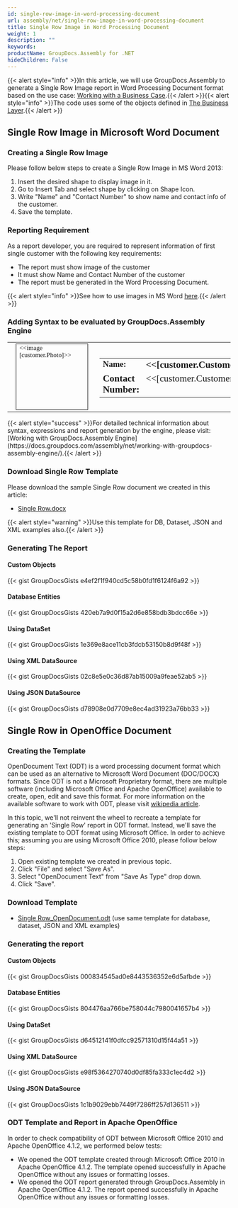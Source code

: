 ```yaml
---
id: single-row-image-in-word-processing-document
url: assembly/net/single-row-image-in-word-processing-document
title: Single Row Image in Word Processing Document
weight: 1
description: ""
keywords: 
productName: GroupDocs.Assembly for .NET
hideChildren: False
---
```

{{< alert style="info" >}}In this article, we will use GroupDocs.Assembly to generate a Single Row Image report in Word Processing Document format based on the use case: [Working with a Business Case](https://docs.groupdocs.com/assembly/net/working-with-a-business-case/).{{< /alert >}}{{< alert style="info" >}}The code uses some of the objects defined in [The Business Layer](https://docs.groupdocs.com/assembly/net/the-business-layer/).{{< /alert >}}

## Single Row Image in Microsoft Word Document

### Creating a Single Row Image

Please follow below steps to create a Single Row Image in MS Word 2013:

1.  Insert the desired shape to display image in it.
2.  Go to Insert Tab and select shape by clicking on Shape Icon.
3.  Write "Name" and "Contact Number" to show name and contact info of the customer.
4.  Save the template.

### Reporting Requirement

As a report developer, you are required to represent information of first single customer with the following key requirements:

*   The report must show image of the customer
*   It must show Name and Contact Number of the customer
*   The report must be generated in the Word Processing Document.

{{< alert style="info" >}}See how to use images in MS Word [here](https://www.youtube.com/watch?v=vTef7N7NAvg&index=3&list=PLoVseBOSg-uQ2pLcb_hyZO2KRl0fKBQlE).{{< /alert >}}

### Adding Syntax to be evaluated by GroupDocs.Assembly Engine

<table cellspacing="0" cellpadding="0" style="border-collapse: collapse; margin-left: 0pt;"><tbody><tr><td style="padding-left: 5.4pt; padding-right: 5.4pt; vertical-align: top; width: 118.25pt;"><table cellspacing="0" cellpadding="0" style="border-collapse: collapse; float: left; margin-top: 0pt; margin-right: 9pt; margin-bottom: 0pt; margin-left: 9pt; width: 122pt;"><tbody><tr style="height: 112pt;"><td style="border-bottom-color: rgb(0, 0, 0); border-bottom-style: solid; border-bottom-width: 0.75pt; border-left-color: rgb(0, 0, 0); border-left-style: solid; border-left-width: 0.75pt; border-right-color: rgb(0, 0, 0); border-right-style: solid; border-right-width: 0.75pt; border-top-color: rgb(0, 0, 0); border-top-style: solid; border-top-width: 0.75pt; padding-left: 5.03pt; padding-right: 5.03pt; vertical-align: top; width: 110.45pt;"><p style="font-size: 11pt; line-height: 108%; margin-top: 0pt; margin-right: 0pt; margin-bottom: 8pt; margin-left: 0pt;"><span style="font-family: Calibri; font-size: 11pt;">&lt;&lt;image [</span><span style="font-family: Calibri; font-size: 11pt;">customer.</span><span style="font-family: Calibri; font-size: 11pt;">Photo</span><span style="font-family: Calibri; font-size: 11pt;">]&gt;&gt;</span></p></td></tr></tbody></table><p style="margin-top: 0pt; margin-right: 0pt; margin-bottom: 0pt; margin-left: 0pt;"></p></td><td style="padding-left: 5.4pt; padding-right: 5.4pt; vertical-align: top; width: 316.1pt;"><p style="margin-top: 0pt; margin-right: 0pt; margin-bottom: 0pt; margin-left: 0pt;"><span style="font-family: Calibri; font-size: 11pt;">&nbsp;</span></p><table cellspacing="0" cellpadding="0" style="border-collapse: collapse; margin-left: 0pt;"><tbody><tr><td style="padding-left: 5.4pt; padding-right: 5.4pt; vertical-align: top; width: 43.95pt;"><p style="margin-top: 0pt; margin-right: 0pt; margin-bottom: 0pt; margin-left: 0pt;"><span style="font-family: Calibri; font-size: 14pt; font-weight: bold;">Name:</span></p></td><td style="padding-left: 5.4pt; padding-right: 5.4pt; vertical-align: top; width: 274.6pt;"><p style="margin-top: 0pt; margin-right: 0pt; margin-bottom: 0pt; margin-left: 0pt;"><span style="font-family: Calibri; font-size: 16pt; font-weight: bold;">&lt;&lt;[</span><span style="font-family: Calibri; font-size: 16pt; font-weight: bold;">customer</span><span style="font-family: Calibri; font-size: 16pt; font-weight: bold;">.</span><span style="font-family: Calibri; font-size: 16pt; font-weight: bold;">Customer</span><span style="font-family: Calibri; font-size: 16pt; font-weight: bold;">Name</span><span style="font-family: Calibri; font-size: 16pt; font-weight: bold;">]&gt;&gt;</span></p></td></tr><tr><td style="padding-left: 5.4pt; padding-right: 5.4pt; vertical-align: top; width: 75.9pt;"><p style="margin-top: 0pt; margin-right: 0pt; margin-bottom: 0pt; margin-left: 0pt;"><span style="font-family: Calibri; font-size: 16pt; font-weight: bold;">Contact Number</span><span style="font-family: Calibri; font-size: 16pt; font-weight: bold;">:</span></p></td><td style="padding-left: 5.4pt; padding-right: 5.4pt; vertical-align: top; width: 218.1pt;"><p style="margin-top: 0pt; margin-right: 0pt; margin-bottom: 0pt; margin-left: 0pt;"><span style="font-family: Calibri; font-size: 16pt;">&lt;&lt;[</span><span style="font-family: Calibri; font-size: 16pt;">customer</span><span style="font-family: Calibri; font-size: 16pt;">.</span><span style="font-family: Calibri; font-size: 16pt;">CustomerContactNumber</span><span style="font-family: Calibri; font-size: 16pt;">]&gt;&gt;</span></p></td></tr></tbody></table><p style="margin-top: 0pt; margin-right: 0pt; margin-bottom: 0pt; margin-left: 0pt;"></p></td></tr></tbody></table>
{{< alert style="success" >}}For detailed technical information about syntax, expressions and report generation by the engine, please visit: [Working with GroupDocs.Assembly Engine](https://docs.groupdocs.com/assembly/net/working-with-groupdocs-assembly-engine/).{{< /alert >}}

### Download Single Row Template

Please download the sample Single Row document we created in this article:

*   [Single Row.docx](https://github.com/groupdocsassembly/GroupDocs_Assembly_NET/blob/master/Examples/Data/Source/Word%20Templates/Single%20Row.docx?raw=true)

{{< alert style="warning" >}}Use this template for DB, Dataset, JSON and XML examples also.{{< /alert >}}

### Generating The Report

#### Custom Objects

{{< gist GroupDocsGists e4ef2f1f940cd5c58b0fd1f6124f6a92 >}}

#### Database Entities

{{< gist GroupDocsGists 420eb7a9d0f15a2d6e858bdb3bdcc66e >}}

#### Using DataSet

{{< gist GroupDocsGists 1e369e8ace11cb3fdcb53150b8d9f48f >}}

#### Using XML DataSource

{{< gist GroupDocsGists 02c8e5e0c36d87ab15009a9feae52ab5 >}}

#### Using JSON DataSource

{{< gist GroupDocsGists d78908e0d7709e8ec4ad31923a76bb33 >}}

## Single Row in OpenOffice Document

### Creating the Template

OpenDocument Text (ODT) is a word processing document format which can be used as an alternative to Microsoft Word Document (DOC/DOCX) formats. Since ODT is not a Microsoft Proprietary format, there are multiple software (including Microsoft Office and Apache OpenOffice) available to create, open, edit and save this format. For more information on the available software to work with ODT, please visit [wikipedia article](https://en.wikipedia.org/wiki/OpenDocument#Software).

In this topic, we'll not reinvent the wheel to recreate a template for generating an 'Single Row' report in ODT format. Instead, we'll save the existing template to ODT format using Microsoft Office. In order to achieve this; assuming you are using Microsoft Office 2010, please follow below steps:

1.  Open existing template we created in previous topic.
2.  Click "File" and select "Save As".
3.  Select "OpenDocument Text" from "Save As Type" drop down.
4.  Click "Save".

### Download Template

*   [Single Row\_OpenDocument.odt](https://github.com/groupdocsassembly/GroupDocs_Assembly_NET/blob/master/Examples/Data/Source/Word%20Templates/Single%20Row_OpenDocument.odt?raw=true) (use same template for database, dataset, JSON and XML examples)

### Generating the report

#### Custom Objects

{{< gist GroupDocsGists 000834545ad0e8443536352e6d5afbde >}}

#### Database Entities

{{< gist GroupDocsGists 804476aa766be758044c7980041657b4 >}}

#### Using DataSet

{{< gist GroupDocsGists d64512141f0dfcc92571310d15f44a51 >}}

#### Using XML DataSource

{{< gist GroupDocsGists e98f5364270740d0df85fa333c1ec4d2 >}}

#### Using JSON DataSource

{{< gist GroupDocsGists 1c1b9029ebb7449f7286ff257d136511 >}}

### ODT Template and Report in Apache OpenOffice

In order to check compatibility of ODT between Microsoft Office 2010 and Apache OpenOffice 4.1.2, we performed below tests:

*   We opened the ODT template created through Microsoft Office 2010 in Apache OpenOffice 4.1.2. The template opened successfully in Apache OpenOffice without any issues or formatting losses.
*   We opened the ODT report generated through GroupDocs.Assembly in Apache OpenOffice 4.1.2. The report opened successfully in Apache OpenOffice without any issues or formatting losses.
